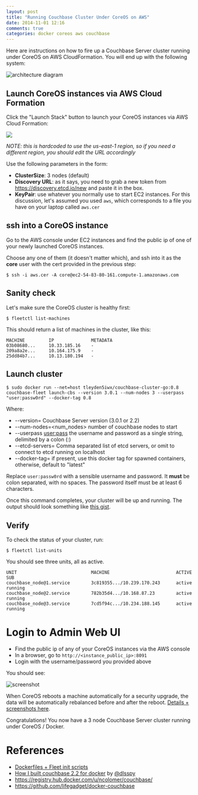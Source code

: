```yaml
---
layout: post
title: "Running Couchbase Cluster Under CoreOS on AWS"
date: 2014-11-01 12:16
comments: true
categories: docker coreos aws couchbase
---
```


Here are instructions on how to fire up a Couchbase Server cluster running under CoreOS on AWS CloudFormation.  You will end up with the following system:

![architecture diagram](http://tleyden-misc.s3.amazonaws.com/blog_images/couchbase-coreos-onion.png)

## Launch CoreOS instances via AWS Cloud Formation

Click the "Launch Stack" button to launch your CoreOS instances via AWS Cloud Formation:

[<img src="https://s3.amazonaws.com/cloudformation-examples/cloudformation-launch-stack.png">](https://console.aws.amazon.com/cloudformation/home?region=us-east-1#cstack=sn%7ECouchbase-CoreOS%7Cturl%7Ehttp://tleyden-misc.s3.amazonaws.com/couchbase-coreos/couchbase_server.template)

*NOTE: this is hardcoded to use the us-east-1 region, so if you need a different region, you should edit the URL accordingly*

Use the following parameters in the form:

* **ClusterSize**: 3 nodes (default)
* **Discovery URL**:  as it says, you need to grab a new token from https://discovery.etcd.io/new and paste it in the box.
* **KeyPair**:  use whatever you normally use to start EC2 instances.  For this discussion, let's assumed you used `aws`, which corresponds to a file you have on your laptop called `aws.cer`

## ssh into a CoreOS instance

Go to the AWS console under EC2 instances and find the public ip of one of your newly launched CoreOS instances.  

Choose any one of them (it doesn't matter which), and ssh into it as the **core** user with the cert provided in the previous step:

```
$ ssh -i aws.cer -A core@ec2-54-83-80-161.compute-1.amazonaws.com
```

## Sanity check
   
Let's make sure the CoreOS cluster is healthy first:

```
$ fleetctl list-machines
```

This should return a list of machines in the cluster, like this:

```
MACHINE	        IP              METADATA
03b08680...     10.33.185.16    -
209a8a2e...     10.164.175.9    -
25dd84b7...     10.13.180.194   -
```


## Launch cluster


```
$ sudo docker run --net=host tleyden5iwx/couchbase-cluster-go:0.8 couchbase-fleet launch-cbs --version 3.0.1 --num-nodes 3 --userpass "user:passw0rd" --docker-tag 0.8
```

Where:

* --version=<cb-version> Couchbase Server version (3.0.1 or 2.2) 
* --num-nodes=<num_nodes> number of couchbase nodes to start
* --userpass <user:pass> the username and password as a single string, delimited by a colon (:)
* --etcd-servers=<server-list>  Comma separated list of etcd servers, or omit to connect to etcd running on localhost
* --docker-tag=<docker-tag>  if present, use this docker tag for spawned containers, otherwise, default to "latest"

Replace `user:passw0rd` with a sensible username and password.  It **must** be colon separated, with no spaces.  The password itself must be at least 6 characters.

Once this command completes, your cluster will be up and running.  The output should look something like [this gist](https://gist.github.com/tleyden/bc0975778216281b80e7).

## Verify 

To check the status of your cluster, run:

```
$ fleetctl list-units
```

You should see three units, all as active.

```
UNIT                            MACHINE                         ACTIVE	SUB
couchbase_node@1.service        3c819355.../10.239.170.243      active	running
couchbase_node@2.service        782b35d4.../10.168.87.23        active	running
couchbase_node@3.service        7cd5f94c.../10.234.188.145      active	running
```

# Login to Admin Web UI

* Find the public ip of any of your CoreOS instances via the AWS console
* In a browser, go to `http://<instance_public_ip>:8091`
* Login with the username/password you provided above

You should see:

![screenshot](http://tleyden-misc.s3.amazonaws.com/blog_images/couchbase_admin_ui_post_rebalance.png)

When CoreOS reboots a machine automatically for a security upgrade, the data will be automatically rebalanced before and after the reboot.  [Details + screenshots here](https://github.com/couchbaselabs/couchbase-server-docker/issues/3#issuecomment-75984021).

Congratulations!  You now have a 3 node Couchbase Server cluster running under CoreOS / Docker.  

# References

* [Dockerfiles + Fleet init scripts](https://github.com/couchbaselabs/couchbase-server-docker)
* [How I built couchbase 2.2 for docker](https://gist.github.com/dustin/6605182) by [@dlsspy](https://twitter.com/dlsspy)
* https://registry.hub.docker.com/u/ncolomer/couchbase/
* https://github.com/lifegadget/docker-couchbase
